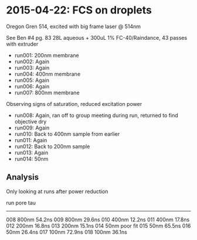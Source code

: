 # 2015-04-22: FCS on droplets

Oregon Gren 514, excited with big frame laser @ 514nm

See Ben #4 pg. 83 
28L aqueous + 300uL 1% FC-40/Raindance, 43 passes with extruder

 * run001: 200nm membrane
 * run002: Again
 * run003: Again
 * run004: 400nm membrane
 * run005: Again
 * run006: Again
 * run007: 800nm membrane

Observing signs of saturation, reduced excitation power

 * run008: Again, ran off to group meeting during run, returned to find objective dry
 * run009: Again
 * run010: Back to 400nm sample from earlier
 * run011: Again
 * run012: Back to 200nm sample
 * run013: Again
 * run014: 50nm

## Analysis

Only looking at runs after power reduction

run          pore       tau
--------     -------    -----
008          800nm      54.2ns
009          800nm      29.6ns
010          400nm      12.2ns
011          400nm      17.8ns
012          200nm      16.8ns
013          200nm      15.1ns
014          50nm       poor fit
015          50nm       65.5ns
016          50nm       26.4ns
017          100nm      72.9ns
018          100nm      36.1ns

